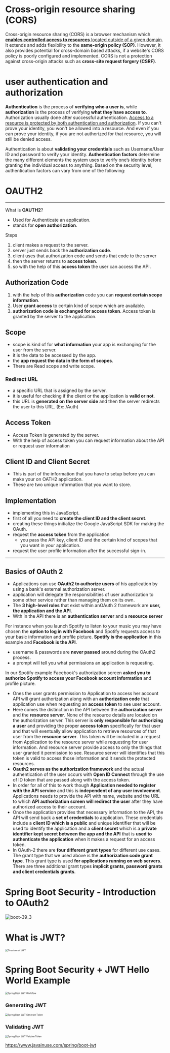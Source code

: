 # Cross-origin resource sharing (CORS)

Cross-origin resource sharing (CORS) is a browser mechanism which <u>**enables controlled access to resources** located outside of a given domain</u>. It extends and adds flexibility to the **same-origin policy (SOP)**. However, it also provides potential for cross-domain based attacks, if a website's CORS policy is poorly configured and implemented. CORS is not a protection against cross-origin attacks such as **cross-site request forgery (CSRF)**.

# user authentication and authorization

**Authentication** is the process of **verifying who a user is**, while **authorization** is the process of verifying **what they have access to**. Authorization usually done after successful authentication. <u>Access to a resource is protected by both authentication and authorization</u>. If you can't prove your identity, you won't be allowed into a resource. And even if you can prove your identity, if you are not authorized for that resource, you will still be denied access.

Authentication is about **validating your credentials** such as Username/User ID and password to verify your identity. **Authentication factors** determine the many different elements the system uses to verify one’s identity before granting the individual access to anything. Based on the security level, authentication factors can vary from one of the following:

# OAUTH2

------

What is **OAUTH2**?

- Used for Authenticate an application.
- stands for **open authorization**.

Steps

1. client makes a request to the server.
2. server just sends back the **authorization code**.
3. client uses that authorization code and sends that code to the server
4. then the server returns to **access token**.
5. so with the help of this **access token** the user can access the API.

## Authorization Code

1. with the help of this **authorization** code you can **request certain scope information**.
2. User **grant access** to certain kind of scope which are available.
3. **authorization code is exchanged for access token**. Access token is granted by the server to the application.

## Scope

- scope is kind of for **what information** your app is exchanging for the user from the server.
-  it is the data to be accessed by the app.
- the **app request the data in the form of scopes**.
- There are Read scope and write scope.

### Redirect URL

- a specific URL that is assigned by the server.
- it is useful for checking if the client or the application is **valid or not**.
- this URL is **generated on the server side** and then the server redirects the user to this URL. (Ex: /Auth)

## Access Token

- Access Token is generated by the server.
- With the help of access token you can request information about the API or request user information

## Client ID and Client Secret

- This is part of the information that you have to setup before you can make your on OATH2 application.
-  These are two unique information that you want to store.

## Implementation

- implementing this in JavaScript.
- first of all you need to **create the client ID and the client secret**.
- creating these things initialize the Google JavaScript SDK for making the OAuth.
- request the **access token** from the application 
  - you pass the API key, client ID and the certain kind of scopes that you want in your application.
- request the user profile information after the successful sign-in.

------

## Basics of OAuth 2

- Applications can use **OAuth2 to authorize users** of his application by using a bank's external authorization server.
- application will delegate the responsibilities of user authorization to some other service rather than managing them on its own.
- The **3 high-level roles** that exist within anOAuth 2 framework are **user, the application and the API**.
- With in the API there is an **authentication server** and a **resource server**

For instance when you launch Spotify to listen to your music you may have chosen the **option to log in with Facebook** and Spotify requests access to your basic information and profile picture. **Spotify is the application** in this example and **Facebook is the API**.

- username & passwords are **never passed** around during the OAuth2 process.
- a prompt will tell you what permissions an application is requesting.

In our Spotify example Facebook's authorization screen **asked you to authorize Spotify to access your Facebook account information** and profile picture.

- Ones the user grants permission to Application to access her account API will grant authorization  along with an **authorization code** that application use when requesting an **access token** to see user account.
- Here comes the distinction in the API between the **authorization server** and the **resource server**. None of the resource details are located on the authorization server. This server is **only responsible for authorizing a user** and providing the proper **access token** specifically for that user and that will eventually allow application to retrieve resources of that user from the **resource server**. This token will be included in a request from Application to the resource server while requesting for user information. And resource server provide access to only the things that user granted it permission to see. Resource server will identifies that this token is valid to access those information and it sends the protected resources.
- **Oauth2 serves as the authorization framework** and the actual authentication of the user occurs with **Open ID Connect** through the use of ID token that are passed along with the access token.
- In order for all of this to work though **Application needed to register with the API service** and this is **independent of any user involvement**. Applications needs to provide the API with name, website and the URL to which **API authorization screen will redirect the user** after they have authorized access to their account.
- Once the application provides that necessary information to the API, the API will send back a **set of credentials** to application. These credentials include a **client ID which is a public** and unique identifier that will be used to identify the application and a **client secret** which is a **private identifier kept secret between the app and the API** that is **used to authenticate the application** when it makes a request for an access token.
- In OAuth-2 there are **four different grant types** for different use cases. The grant type that we used above is the **authorization code grant type**. This grant type is used **for applications running on web servers**. There are three additional grant types **implicit grants, password grants and client credentials grants**.



# Spring Boot Security - Introduction to OAuth2



![boot-39_3](https://www.javainuse.com/boot-39_3.jpg)



# What is JWT?



<img src="https://www.javainuse.com/63_6-min.JPG" alt="Structure of JWT" style="zoom:50%;" />



# Spring Boot Security + JWT Hello World Example

<img src="https://www.javainuse.com/62-12-min.JPG" alt="Spring Boot JWT Workflow" style="zoom:50%;" />



### Generating JWT

<img src="https://www.javainuse.com/62-2-min.JPG" alt="Spring Boot JWT Generate Token" style="zoom:50%;" />

### Validating JWT

<img src="https://www.javainuse.com/62-3-min.JPG" alt="Spring Boot JWT Validate Token" style="zoom:50%;" />

https://www.javainuse.com/spring/boot-jwt

